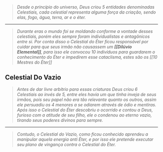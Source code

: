 > *Desde o princípio do universo, Deus criou 5 entidades denominadas Celestiais, cada celestial representa alguma força da criação, sendo elas, fogo, água, terra, ar e o éter.*
---
> *Durante eras o mundo foi se moldando conforme a vontade desses celestiais, porém eles sempre foram individualistas e antagônicos entre si. Por conta disso o Celestial do Éter ficou responsável por cuidar para que seus irmão não causassem um  **[[Dilúvio Elemental]]**, para isso ele convocou 10 indivíduos para guardarem o conhecimento do Éter e impedirem esse cataclisma, estes são os [[10 Mestres do Éter]]*
##  Celestial Do Vazio
> *Antes de dar livre arbítrio para essas criaturas Deus criou 6 Celestiais ao invés de 5, entre eles havia um que tinha inveja de seus irmãos, pois seu papel não era tão relevante quanto os outros, assim ele persuadiu os 4 menores a se odiarem através de ódio e mentiras. Após isso o Celestial do Éter descobriu o ocorrido e contou a Deus, furioso com a atitude de seu filho, ele o condenou ao eterno vazio, tirando seus poderes divinos para sempre.*
---
> *Contudo, o Celestial do Vazio, como ficou conhecido aprendeu a manipular aquela energia anti Éter, e por isso ele pretende executar seu plano de vingança contra o Celestial do Éter.*



